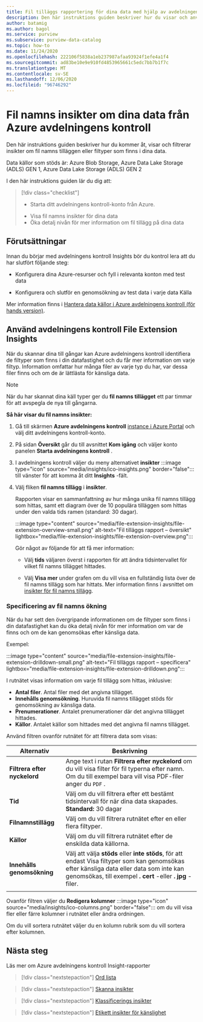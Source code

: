 ```yaml
---
title: Fil tilläggs rapportering för dina data med hjälp av avdelningens kontroll Insights
description: Den här instruktions guiden beskriver hur du visar och använder avdelningens kontroll Insights-rapportering av fil tillägg för dina data.
author: batamig
ms.author: bagol
ms.service: purview
ms.subservice: purview-data-catalog
ms.topic: how-to
ms.date: 11/24/2020
ms.openlocfilehash: 222106f5838a1eb237987afaa93924f1efe4a1f4
ms.sourcegitcommit: ad83be10e9e910fd4853965661c5edc7bb7b1f7c
ms.translationtype: MT
ms.contentlocale: sv-SE
ms.lasthandoff: 12/06/2020
ms.locfileid: "96746292"
---
```

# <a name="file-extension-insights-about-your-data-from-azure-purview"></a>Fil namns insikter om dina data från Azure avdelningens kontroll 

Den här instruktions guiden beskriver hur du kommer åt, visar och filtrerar insikter om fil namns tilläggen eller filtyper som finns i dina data.

Data källor som stöds är: Azure Blob Storage, Azure Data Lake Storage (ADLS) GEN 1, Azure Data Lake Storage (ADLS) GEN 2

I den här instruktions guiden lär du dig att:
> [!div class="checklist"]
> * Starta ditt avdelningens kontroll-konto från Azure. 
> - Visa fil namns insikter för dina data
> - Öka detalj nivån för mer information om fil tillägg på dina data

## <a name="prerequisites"></a>Förutsättningar 

Innan du börjar med avdelningens kontroll Insights bör du kontrol lera att du har slutfört följande steg:

- Konfigurera dina Azure-resurser och fyll i relevanta konton med test data

- Konfigurera och slutför en genomsökning av test data i varje data Källa

Mer information finns i [Hantera data källor i Azure avdelningens kontroll (för hands version)](manage-data-sources.md).

## <a name="use-purview-file-extension-insights"></a>Använd avdelningens kontroll File Extension Insights

När du skannar dina till gångar kan Azure avdelningens kontroll identifiera de filtyper som finns i din datafastighet och du får mer information om varje filtyp. Information omfattar hur många filer av varje typ du har, var dessa filer finns och om de är lättlästa för känsliga data.

> [!NOTE]
> När du har skannat dina käll typer ger du **fil namns tillägget** ett par timmar för att avspegla de nya till gångarna.

**Så här visar du fil namns insikter:**

1. Gå till skärmen **Azure avdelningens kontroll** [instance i Azure Portal](https://aka.ms/purviewportal) och välj ditt avdelningens kontroll-konto.

1. På sidan **Översikt** går du till avsnittet **Kom igång** och väljer konto panelen **Starta avdelningens kontroll** .

1. I avdelningens kontroll väljer du meny alternativet **insikter** :::image type="icon" source="media/insights/ico-insights.png" border="false"::: till vänster för att komma åt ditt **Insights** -fält.
    
1. Välj fliken **fil namns tillägg** i **insikter**.

    Rapporten visar en sammanfattning av hur många unika fil namns tillägg som hittas, samt ett diagram över de 10 populära tilläggen som hittas under den valda tids ramen (standard: 30 dagar).

    :::image type="content" source="media/file-extension-insights/file-extension-overview-small.png" alt-text="Fil tilläggs rapport – översikt" lightbox="media/file-extension-insights/file-extension-overview.png":::

    Gör något av följande för att få mer information:

    - Välj **tids** väljaren överst i rapporten för att ändra tidsintervallet för vilket fil namns tillägget hittades.
    
    - Välj **Visa mer** under grafen om du vill visa en fullständig lista över de fil namns tillägg som har hittats. Mer information finns i avsnittet om [insikter för fil namns tillägg](#file-extension-insights-drilldown). 

### <a name="file-extension-insights-drilldown"></a>Specificering av fil namns ökning

När du har sett den övergripande informationen om de filtyper som finns i din datafastighet kan du öka detalj nivån för mer information om var de finns och om de kan genomsökas efter känsliga data.

Exempel:

:::image type="content" source="media/file-extension-insights/file-extension-drilldown-small.png" alt-text="Fil tilläggs rapport – specificera" lightbox="media/file-extension-insights/file-extension-drilldown.png":::

I rutnätet visas information om varje fil tillägg som hittas, inklusive:

- **Antal filer**. Antal filer med det angivna tillägget.
- **Innehålls genomsökning**. Huruvida fil namns tillägget stöds för genomsökning av känsliga data.
- **Prenumerationer**. Antalet prenumerationer där det angivna tillägget hittades.
- **Källor**. Antalet källor som hittades med det angivna fil namns tillägget.



Använd filtren ovanför rutnätet för att filtrera data som visas:

|Alternativ  |Beskrivning  |
|---------|---------|
|**Filtrera efter nyckelord**     |    Ange text i rutan **Filtrera efter nyckelord**  om du vill visa filter för fil typerna efter namn. Om du till exempel bara vill visa PDF-filer anger du `PDF` .     |
|**Tid**        | Välj om du vill filtrera efter ett bestämt tidsintervall för när dina data skapades. <br>**Standard:** 30 dagar  |
|**Filnamnstillägg**     |Välj om du vill filtrera rutnätet efter en eller flera filtyper.        |
|**Källor**    |Välj om du vill filtrera rutnätet efter de enskilda data källorna. |
|**Innehålls genomsökning**     |Välj att välja **stöds** eller **inte stöds**, för att endast Visa filtyper som kan genomsökas efter känsliga data eller data som inte kan genomsökas, till exempel **. cert** -eller **. jpg** -filer. |
| | |

Ovanför filtren väljer du **Redigera kolumner** :::image type="icon" source="media/insights/ico-columns.png" border="false"::: om du vill visa fler eller färre kolumner i rutnätet eller ändra ordningen. 

Om du vill sortera rutnätet väljer du en kolumn rubrik som du vill sortera efter kolumnen.
## <a name="next-steps"></a>Nästa steg

Läs mer om Azure avdelningens kontroll Insight-rapporter
> [!div class="nextstepaction"]
> [Ord lista](glossary-insights.md)

> [!div class="nextstepaction"]
> [Skanna insikter](scan-insights.md)

> [!div class="nextstepaction"]
> [Klassificerings insikter](./classification-insights.md)

> [!div class="nextstepaction"]
> [Etikett insikter för känslighet](sensitivity-insights.md)
